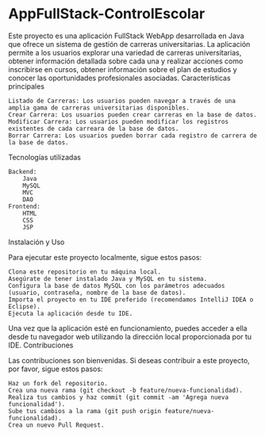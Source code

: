 # AppFullStack-ControlEscolar
Este proyecto es una aplicación FullStack WebApp desarrollada en Java que ofrece un sistema de gestión de carreras universitarias. La aplicación permite a los usuarios explorar una variedad de carreras universitarias, obtener información detallada sobre cada una y realizar acciones como inscribirse en cursos, obtener información sobre el plan de estudios y conocer las oportunidades profesionales asociadas.
Características principales

    Listado de Carreras: Los usuarios pueden navegar a través de una amplia gama de carreras universitarias disponibles.
    Crear Carrera: Los usuarios pueden crear carreras en la base de datos.
    Modificar Carrera: Los usuarios pueden modificar los registros existentes de cada carreara de la base de datos.
    Borrar Carrera: Los usuarios pueden borrar cada registro de carrera de la base de datos.

Tecnologías utilizadas

    Backend:
        Java
        MySQL
        MVC
        DAO
    Frontend:
        HTML
        CSS
        JSP

Instalación y Uso

Para ejecutar este proyecto localmente, sigue estos pasos:

    Clona este repositorio en tu máquina local.
    Asegúrate de tener instalado Java y MySQL en tu sistema.
    Configura la base de datos MySQL con los parámetros adecuados (usuario, contraseña, nombre de la base de datos).
    Importa el proyecto en tu IDE preferido (recomendamos IntelliJ IDEA o Eclipse).
    Ejecuta la aplicación desde tu IDE.

Una vez que la aplicación esté en funcionamiento, puedes acceder a ella desde tu navegador web utilizando la dirección local proporcionada por tu IDE.
Contribuciones

Las contribuciones son bienvenidas. Si deseas contribuir a este proyecto, por favor, sigue estos pasos:

    Haz un fork del repositorio.
    Crea una nueva rama (git checkout -b feature/nueva-funcionalidad).
    Realiza tus cambios y haz commit (git commit -am 'Agrega nueva funcionalidad').
    Sube tus cambios a la rama (git push origin feature/nueva-funcionalidad).
    Crea un nuevo Pull Request.

